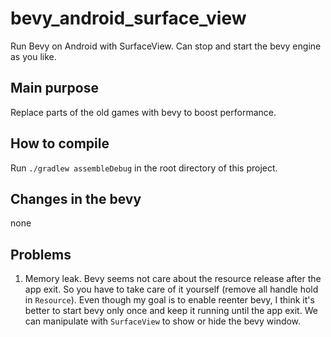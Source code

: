 # bevy_android_surface_view

Run Bevy on Android with SurfaceView. Can stop and start the bevy engine as you like.

## Main purpose

Replace parts of the old games with bevy to boost performance.

## How to compile

Run `./gradlew assembleDebug` in the root directory of this project. 

## Changes in the bevy  
none

## Problems
1. Memory leak. Bevy seems not care about the resource release after the app exit. So you have to take care of it yourself (remove all handle hold in `Resource`). Even though my goal is to enable reenter bevy, I think it's better to start bevy only once and keep it running until the app exit. We can manipulate with `SurfaceView` to show or hide the bevy window.
